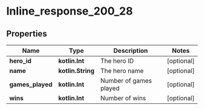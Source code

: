 
# Inline_response_200_28

## Properties
Name | Type | Description | Notes
------------ | ------------- | ------------- | -------------
**hero_id** | **kotlin.Int** | The hero ID |  [optional]
**name** | **kotlin.String** | The hero name |  [optional]
**games_played** | **kotlin.Int** | Number of games played |  [optional]
**wins** | **kotlin.Int** | Number of wins |  [optional]



